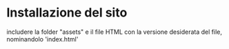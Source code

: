 # Installazione del sito
includere la folder "assets" e il file HTML con la versione desiderata del file, nominandolo 'index.html'
